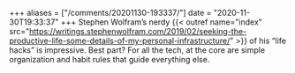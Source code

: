 +++
aliases = ["/comments/20201130-193337/"]
date = "2020-11-30T19:33:37"
+++
Stephen Wolfram’s nerdy {{< outref name="index" src="https://writings.stephenwolfram.com/2019/02/seeking-the-productive-life-some-details-of-my-personal-infrastructure/" >}} of his “life hacks” is impressive. Best part? For all the tech, at the core are simple organization and habit rules that guide everything else.

